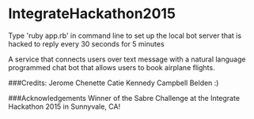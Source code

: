 # IntegrateHackathon2015

Type 'ruby app.rb' in command line to set up the local bot server that is hacked to reply every 30 seconds for 5 minutes

A service that connects users over text message with a natural language programmed chat bot that allows users to book airplane flights.

###Credits:
Jerome Chenette
Catie Kennedy
Campbell Belden
:)

###Acknowledgements
Winner of the Sabre Challenge at the Integrate Hackathon 2015 in Sunnyvale, CA!
